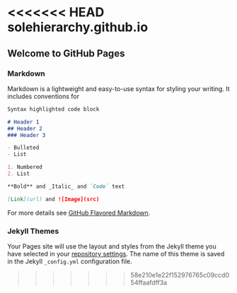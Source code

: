 <<<<<<< HEAD
solehierarchy.github.io
=======
## Welcome to GitHub Pages

### Markdown

Markdown is a lightweight and easy-to-use syntax for styling your writing. It includes conventions for

```markdown
Syntax highlighted code block

# Header 1
## Header 2
### Header 3

- Bulleted
- List

1. Numbered
2. List

**Bold** and _Italic_ and `Code` text

[Link](url) and ![Image](src)
```

For more details see [GitHub Flavored Markdown](https://guides.github.com/features/mastering-markdown/).

### Jekyll Themes

Your Pages site will use the layout and styles from the Jekyll theme you have selected in your [repository settings](https://github.com/solehierarchy/solehierarchy.github.io/settings). The name of this theme is saved in the Jekyll `_config.yml` configuration file.
>>>>>>> 58e210e1e22f152976765c09ccd054ffaafdff3a
